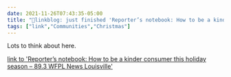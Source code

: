 ```yaml
---
date: 2021-11-26T07:43:35-05:00
title: "🔗linkblog: just finished 'Reporter’s notebook: How to be a kinder consumer this holiday season – 89.3 WFPL News Louisville'"
tags: ["link","Communities","Christmas"]
---
```

Lots to think about here.
 
[link to 'Reporter’s notebook: How to be a kinder consumer this holiday season – 89.3 WFPL News Louisville'](https://wfpl.org/reporters-notebook-how-to-be-a-kinder-consumer-this-holiday-season/)
